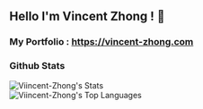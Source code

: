 ## Hello I'm Vincent Zhong ! 👋
### My Portfolio : https://vincent-zhong.com

### Github Stats  
![Viincent-Zhong's Stats](https://github-readme-stats.vercel.app/api?username=Viincent-Zhong&theme=radical&show_icons=true&hide_border=true&count_private=true)  
![Viincent-Zhong's Top Languages](https://github-readme-stats.vercel.app/api/top-langs/?username=Viincent-Zhong&theme=radical&show_icons=true&hide_border=true&layout=compact)  


